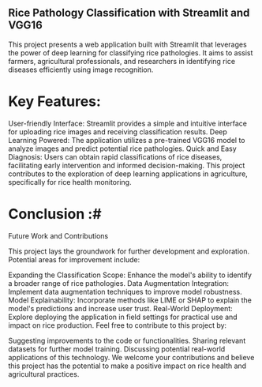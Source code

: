 ## Rice Pathology Classification with Streamlit and VGG16

This project presents a web application built with Streamlit that leverages the power of deep learning for classifying rice pathologies. It aims to assist farmers, agricultural professionals, and researchers in identifying rice diseases efficiently using image recognition.

# Key Features: #

User-friendly Interface: Streamlit provides a simple and intuitive interface for uploading rice images and receiving classification results.
Deep Learning Powered: The application utilizes a pre-trained VGG16 model to analyze images and predict potential rice pathologies.
Quick and Easy Diagnosis: Users can obtain rapid classifications of rice diseases, facilitating early intervention and informed decision-making.
This project contributes to the exploration of deep learning applications in agriculture, specifically for rice health monitoring.

# Conclusion :#
Future Work and Contributions

This project lays the groundwork for further development and exploration. Potential areas for improvement include:

Expanding the Classification Scope: Enhance the model's ability to identify a broader range of rice pathologies.
Data Augmentation Integration: Implement data augmentation techniques to improve model robustness.
Model Explainability: Incorporate methods like LIME or SHAP to explain the model's predictions and increase user trust.
Real-World Deployment: Explore deploying the application in field settings for practical use and impact on rice production.
Feel free to contribute to this project by:

Suggesting improvements to the code or functionalities.
Sharing relevant datasets for further model training.
Discussing potential real-world applications of this technology.
We welcome your contributions and believe this project has the potential to make a positive impact on rice health and agricultural practices.
